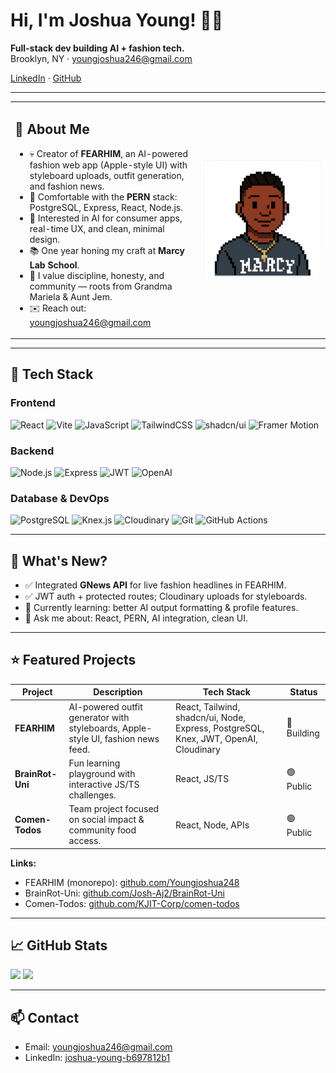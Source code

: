 <!-- Banner / Title -->
<h1 align="left">Hi, I'm Joshua Young! 👋🏾</h1>
<p align="left">
  <b>Full-stack dev building AI + fashion tech.</b><br/>
  Brooklyn, NY · <a href="mailto:youngjoshua246@gmail.com">youngjoshua246@gmail.com</a>
</p>

<p align="left">
  <a href="https://www.linkedin.com/in/joshua-young-b697812b1/">LinkedIn</a> ·
  <a href="https://github.com/Youngjoshua248">GitHub</a>
</p>

---
<!-- About + Avatar layout -->
<table>
<tr>
<td valign="top" width="60%">

## 🚀 About Me

- 💀 Creator of <b>FEARHIM</b>, an AI-powered fashion web app (Apple-style UI) with styleboard uploads, outfit generation, and fashion news.
- 🧰 Comfortable with the <b>PERN</b> stack: PostgreSQL, Express, React, Node.js.
- 🎯 Interested in AI for consumer apps, real-time UX, and clean, minimal design.
- 📚 One year honing my craft at <b>Marcy Lab School</b>.
- 🧵 I value discipline, honesty, and community — roots from Grandma Mariela & Aunt Jem.  
- ✉️ Reach out: <a href="mailto:youngjoshua246@gmail.com">youngjoshua246@gmail.com</a>

</td>
<td width="40%" align="center">
  <img src="./assets/joshua-avatar-pixel.png" alt="Pixel art avatar of Joshua Young" width="240">
</td>
</tr>
</table>

---

## 🧰 Tech Stack

### Frontend
![React](https://img.shields.io/badge/React-20232A?logo=react&logoColor=61DAFB)
![Vite](https://img.shields.io/badge/Vite-646CFF?logo=vite&logoColor=fff)
![JavaScript](https://img.shields.io/badge/JavaScript-F7DF1E?logo=javascript&logoColor=000)
![TailwindCSS](https://img.shields.io/badge/Tailwind-06B6D4?logo=tailwindcss&logoColor=fff)
![shadcn/ui](https://img.shields.io/badge/shadcn/ui-000000?logo=radixui&logoColor=fff)
![Framer Motion](https://img.shields.io/badge/Framer%20Motion-0055FF?logo=framer&logoColor=fff)

### Backend
![Node.js](https://img.shields.io/badge/Node.js-339933?logo=node.js&logoColor=fff)
![Express](https://img.shields.io/badge/Express-000000?logo=express&logoColor=fff)
![JWT](https://img.shields.io/badge/JWT-000000?logo=jsonwebtokens&logoColor=fff)
![OpenAI](https://img.shields.io/badge/OpenAI-412991?logo=openai&logoColor=fff)

### Database & DevOps
![PostgreSQL](https://img.shields.io/badge/PostgreSQL-4169E1?logo=postgresql&logoColor=fff)
![Knex.js](https://img.shields.io/badge/Knex.js-1A202C?logo=knexdotjs&logoColor=fff)
![Cloudinary](https://img.shields.io/badge/Cloudinary-3448C5?logo=cloudinary&logoColor=fff)
![Git](https://img.shields.io/badge/Git-F05032?logo=git&logoColor=fff)
![GitHub Actions](https://img.shields.io/badge/GitHub%20Actions-2088FF?logo=githubactions&logoColor=fff)

---

## 📰 What's New?

- ✅ Integrated <b>GNews API</b> for live fashion headlines in FEARHIM.
- ✅ JWT auth + protected routes; Cloudinary uploads for styleboards.
- 🔭 Currently learning: better AI output formatting & profile features.
- 💬 Ask me about: React, PERN, AI integration, clean UI.

---

## ⭐ Featured Projects

| Project | Description | Tech Stack | Status |
|---|---|---|---|
| **FEARHIM** | AI-powered outfit generator with styleboards, Apple-style UI, fashion news feed. | React, Tailwind, shadcn/ui, Node, Express, PostgreSQL, Knex, JWT, OpenAI, Cloudinary | 🚧 Building |
| **BrainRot-Uni** | Fun learning playground with interactive JS/TS challenges. | React, JS/TS | 🟢 Public |
| **Comen-Todos** | Team project focused on social impact & community food access. | React, Node, APIs | 🟢 Public |

**Links:**  
- FEARHIM (monorepo): <a href="https://github.com/Youngjoshua248">github.com/Youngjoshua248</a>  
- BrainRot-Uni: <a href="https://github.com/Josh-Aj2/BrainRot-Uni">github.com/Josh-Aj2/BrainRot-Uni</a>  
- Comen-Todos: <a href="https://github.com/KJIT-Corp/comen-todos">github.com/KJIT-Corp/comen-todos</a>

---

## 📈 GitHub Stats

<p>
  <img height="165" src="https://github-readme-stats.vercel.app/api?username=Youngjoshua248&show_icons=true&hide_title=true&theme=transparent" />
  <img height="165" src="https://github-readme-stats.vercel.app/api/top-langs/?username=Youngjoshua248&layout=compact&theme=transparent" />
</p>

---

## 📫 Contact

- Email: <a href="mailto:youngjoshua246@gmail.com">youngjoshua246@gmail.com</a>  
- LinkedIn: <a href="https://www.linkedin.com/in/joshua-young-b697812b1/">joshua-young-b697812b1</a>

<!-- Optional: profile views counter -->
<!-- <img src="https://komarev.com/ghpvc/?username=Youngjoshua248&label=Profile%20views&color=0e75b6&style=flat" alt="views" /> -->
